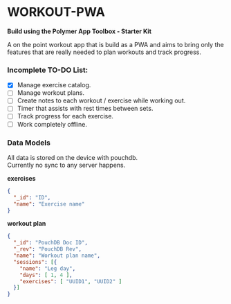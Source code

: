 # WORKOUT-PWA

**Build using the Polymer App Toolbox - Starter Kit**

A on the point workout app that is build as a PWA and aims to bring only the features that are really needed to plan workouts and track progress.

### Incomplete TO-DO List:

* [x] Manage exercise catalog.
* [ ] Manage workout plans.
* [ ] Create notes to each workout / exercise while working out.
* [ ] Timer that assists with rest times between sets.
* [ ] Track progress for each exercise.
* [ ] Work completely offline.

### Data Models

All data is stored on the device with pouchdb.  
Currently no sync to any server happens.

**exercises**

```json
{
  "_id": "ID",
  "name": "Exercise name"
}
```

**workout plan**

```json
{
  "_id": "PouchDB Doc ID",
  "_rev": "PouchDB Rev",
  "name": "Workout plan name",
  "sessions": [{
    "name": "Leg day",
    "days": [ 1, 4 ],
    "exercises": [ "UUID1", "UUID2" ]
  }]
}